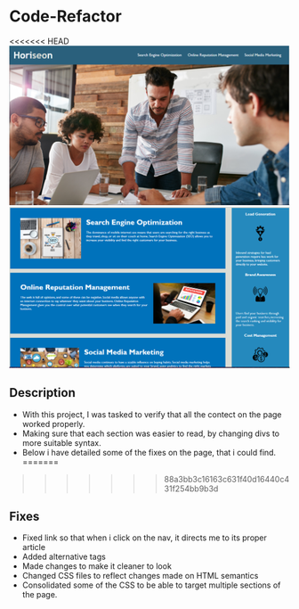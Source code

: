 # Code-Refactor

<<<<<<< HEAD
![alt text](/assets/images/Capture.png)
![alt text](/assets/images/Capture2.png)

## Description
- With this project, I was tasked to verify that all the contect on the page worked properly.
- Making sure that each section was easier to read, by changing divs to more suitable syntax.
- Below i have detailed some of the fixes on the page, that i could find.
=======
>>>>>>> 88a3bb3c16163c631f40d16440c431f254bb9b3d

## Fixes
- Fixed link so that when i click on the nav, it directs me to its proper article
- Added alternative tags
- Made changes to make it cleaner to look
- Changed CSS files to reflect changes made on HTML semantics
- Consolidated some of the CSS to be able to target multiple sections of the page.
